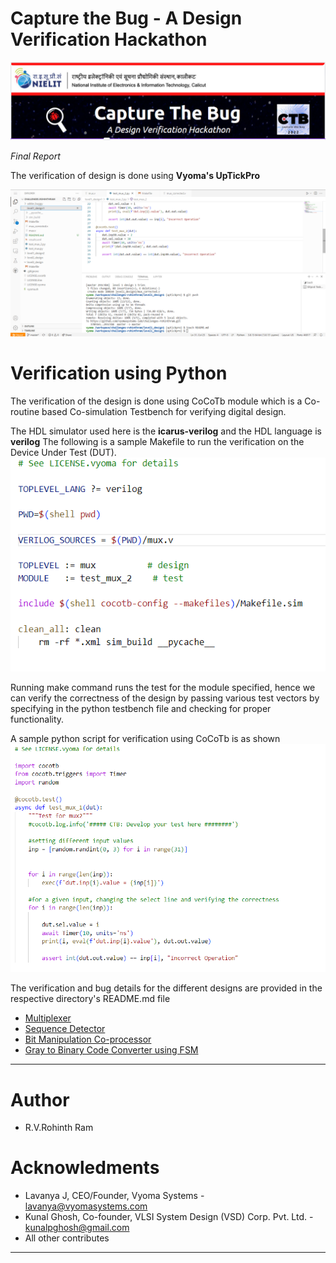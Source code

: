 # Capture the Bug - A Design Verification Hackathon

![](/assets/ctb_banner.png)
 
*Final Report* 

The verification of design is done using **Vyoma's UpTickPro**

![](assets/gitpod_workspace.png)

# Verification using Python

The verification of the design is done using CoCoTb module which is a Co-routine based Co-simulation Testbench for verifying digital design.

The HDL simulator used here is the **icarus-verilog** and the HDL language is **verilog**
The following is a sample Makefile to run the verification on the Device Under Test (DUT).
![](assets/sample_makefile.png)

Running make command runs the test for the module specified, hence we can verify the correctness of the design by passing various test vectors by specifying in the python testbench file and checking for proper functionality.

A sample python script for verification using CoCoTb is as shown
![](assets/sample_tb.png)

The verification and bug details for the different designs are provided in the respective directory's README.md file
- [Multiplexer](/level1_design1/README.md)
- [Sequence Detector](/level1_design2/README.md)
- [Bit Manipulation Co-processor](/level2_design/README.md)
- [Gray to Binary Code Converter using FSM](/level3_design/README.md)

---

# Author
-  R.V.Rohinth Ram

# Acknowledments
- Lavanya J, CEO/Founder, Vyoma Systems - lavanya@vyomasystems.com
- Kunal Ghosh, Co-founder, VLSI System Design (VSD) Corp. Pvt. Ltd. - kunalpghosh@gmail.com
- All other contributes

---
